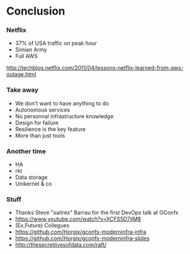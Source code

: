 # Conclusion

### Netflix

- 37% of USA traffic on peak hour
- Simian Army
- Full AWS

<http://techblog.netflix.com/2011/04/lessons-netflix-learned-from-aws-outage.html>

### Take away

- We don't want to have anything to do
- Autonomous services
- No personnal infrastructure knowledge
- Design for failure
- Resilience is the key feature
- More than just tools

### Another time

- HA
- rkt
- Data storage
- Unikernel & co

### Stuff

- Thanks Steve "saitrex" Barrau for the first DevOps talk at GConfs
- <https://www.youtube.com/watch?v=XCFS5D7iIM8>
- (Ex,Future) Collegues
- <https://github.com/Horgix/gconfs-moderninfra-infra>
- <https://github.com/Horgix/gconfs-moderninfra-slides>
- <http://thesecretlivesofdata.com/raft/>
